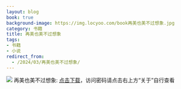```yaml
---
layout: blog
book: true
background-image: https://img.locyoo.com/book再美也美不过想象.jpg
category: 书籍
title: 再美也美不过想象
tags:
- 书籍
- 小说
redirect_from:
  - /2024/03/再美也美不过想象/
---
```

![](https://img.locyoo.com/book再美也美不过想象.jpg)
再美也美不过想象: <a name = "ref1" href="https://url18.ctfile.com/f/50983618-1319974072-704caf?p=3619">点击下载</a>，访问密码请点击右上方“关于”自行查看